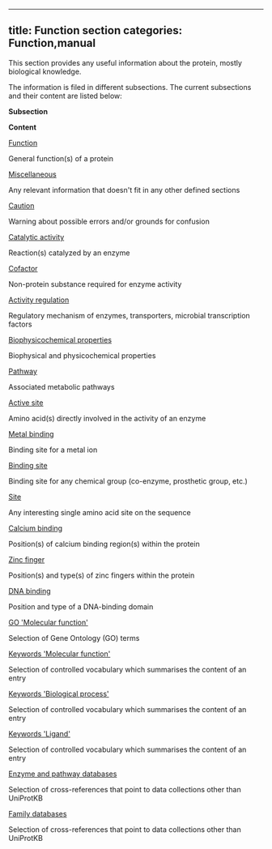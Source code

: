 
---
title: Function section
categories: Function,manual
---

This section provides any useful information about the protein, mostly biological knowledge.

The information is filed in different subsections. The current subsections and their content are listed below:

**Subsection**

**Content**

[Function](http://www.uniprot.org/manual/function)

General function(s) of a protein

[Miscellaneous](http://www.uniprot.org/manual/miscellaneous)

Any relevant information that doesn't fit in any other defined sections

[Caution](http://www.uniprot.org/manual/caution)

Warning about possible errors and/or grounds for confusion

[Catalytic activity](http://www.uniprot.org/manual/catalytic_activity)

Reaction(s) catalyzed by an enzyme

[Cofactor](http://www.uniprot.org/manual/cofactor)

Non-protein substance required for enzyme activity

[Activity regulation](http://www.uniprot.org/manual/activity_regulation)

Regulatory mechanism of enzymes, transporters, microbial transcription factors

[Biophysicochemical properties](http://www.uniprot.org/manual/biophysicochemical_properties)

Biophysical and physicochemical properties

[Pathway](http://www.uniprot.org/manual/pathway)

Associated metabolic pathways

[Active site](http://www.uniprot.org/manual/act_site)

Amino acid(s) directly involved in the activity of an enzyme

[Metal binding](http://www.uniprot.org/manual/metal)

Binding site for a metal ion

[Binding site](http://www.uniprot.org/manual/binding)

Binding site for any chemical group (co-enzyme, prosthetic group, etc.)

[Site](http://www.uniprot.org/manual/site)

Any interesting single amino acid site on the sequence

[Calcium binding](http://www.uniprot.org/manual/ca_bind)

Position(s) of calcium binding region(s) within the protein

[Zinc finger](http://www.uniprot.org/manual/zn_fing)

Position(s) and type(s) of zinc fingers within the protein

[DNA binding](http://www.uniprot.org/manual/dna_bind)

Position and type of a DNA-binding domain

[GO 'Molecular function'](http://www.uniprot.org/manual/gene_ontology)

Selection of Gene Ontology (GO) terms

[Keywords 'Molecular function'](http://www.uniprot.org/keywords/KW-9992)

Selection of controlled vocabulary which summarises the content of an entry

[Keywords 'Biological process'](http://www.uniprot.org/keywords/KW-9999)

Selection of controlled vocabulary which summarises the content of an entry

[Keywords 'Ligand'](http://www.uniprot.org/keywords/KW-9993)

Selection of controlled vocabulary which summarises the content of an entry

[Enzyme and pathway databases](http://www.uniprot.org/manual/cross_references_section)

Selection of cross-references that point to data collections other than UniProtKB

[Family databases](http://www.uniprot.org/manual/cross_references_section)

Selection of cross-references that point to data collections other than UniProtKB
        